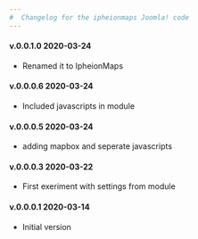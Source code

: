 ```yaml
--- 
#  Changelog for the ipheionmaps Joomla! code
---
```

<h4>v.0.0.1.0 2020-03-24</h4>
<ul>
<li>Renamed it to IpheionMaps</li>
</ul>

<h4>v.0.0.0.6 2020-03-24</h4>
<ul>
<li>Included javascripts in module</li>
</ul>

<h4>v.0.0.0.5 2020-03-24</h4>
<ul>
<li>adding mapbox and seperate javascripts</li>
</ul>

<h4>v.0.0.0.3 2020-03-22</h4>
<ul>
<li>First exeriment with settings from module</li>
</ul>

<h4>v.0.0.0.1 2020-03-14</h4>
<ul>
<li>Initial version</li>
</ul>
